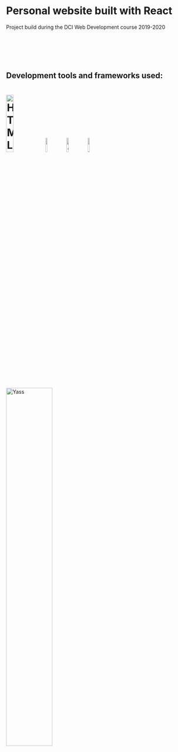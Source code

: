 # Personal website built with React

Project build during the DCI Web Development course 2019-2020

<br>
<br>
<br>
<br>

## Development tools and frameworks used:

<h1>
<img src="https://imgur.com/T1TApg1.png" alt="HTML, CSS ,JS" width="20%">
<img src="https://imgur.com/fZuu2v0.png" alt="React" width="10%">
<img src="https://imgur.com/plyrZV7.png" alt="Sass" width="10%">
<img src="https://imgur.com/lXP1Rph.png" alt="JSON" width="10%">
</h1>

<img src="https://media.giphy.com/media/IbOiFIJcSlHW2rgVUa/source.gif" alt="Yass" width="50%">

<!-- ![Alt Text](https://media.giphy.com/media/IbOiFIJcSlHW2rgVUa/source.gif) -->
